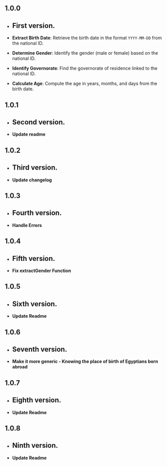 ## 1.0.0

- ## First version.

- **Extract Birth Date**: Retrieve the birth date in the format `YYYY-MM-DD` from the national ID.
- **Determine Gender**: Identify the gender (male or female) based on the national ID.
- **Identify Governorate**: Find the governorate of residence linked to the national ID.
- **Calculate Age**: Compute the age in years, months, and days from the birth date.


## 1.0.1

- ## Second version.

- **Update readme**

## 1.0.2

- ## Third version.

- **Update changelog**

## 1.0.3

- ## Fourth version.

- **Handle Errors**

## 1.0.4

- ## Fifth version.

- **Fix extractGender Function**

## 1.0.5

- ## Sixth version.

- **Update Readme**

## 1.0.6

- ## Seventh version.

- **Make it more generic - Knowing the place of birth of Egyptians born abroad**

## 1.0.7

- ## Eighth version.

- **Update Readme**

## 1.0.8

- ## Ninth version.

- **Update Readme**